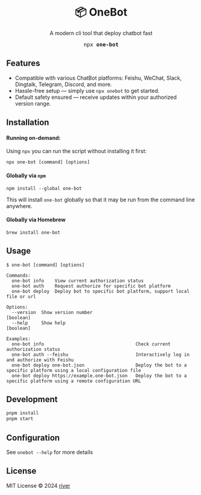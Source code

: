 <h1 align="center">📦 OneBot</h1>

<p align="center">A modern cli tool that deploy chatbot fast</p>

<pre align="center">npx <b>one-bot</b></pre>

## Features

- Compatible with various ChatBot platforms: Feishu, WeChat, Slack, Dingtalk, Telegram, Discord, and more.
- Hassle-free setup — simply use `npx onebot` to get started.
- Default safety ensured — receive updates within your authorized version range.

## Installation

#### Running on-demand:

Using `npx` you can run the script without installing it first:

    npx one-bot [command] [options]

#### Globally via `npm`

    npm install --global one-bot

This will install `one-bot` globally so that it may be run from the command line anywhere.

#### Globally via Homebrew

    brew install one-bot
    
## Usage

```
$ one-bot [command] [options]

Commands:
  one-bot info    View current authorization status
  one-bot auth    Request authorize for specific bot platform
  one-bot deploy  Deploy bot to specific bot platform, support local file or url

Options:
  --version  Show version number                                                                               [boolean]
  --help     Show help                                                                                         [boolean]

Examples:
  one-bot info                                  Check current authorization status
  one-bot auth --feishu                         Interactively log in and authorize with Feishu
  one-bot deploy one-bot.json                   Deploy the bot to a specific platform using a local configuration file
  one-bot deploy https://example.one-bot.json   Deploy the bot to a specific platform using a remote configuration URL

```

## Development
```bash
pnpm install
pnpm start
```

## Configuration

See `onebot --help` for more details

## License

MIT License © 2024 [river](https://github.com/leizhenpeng)

